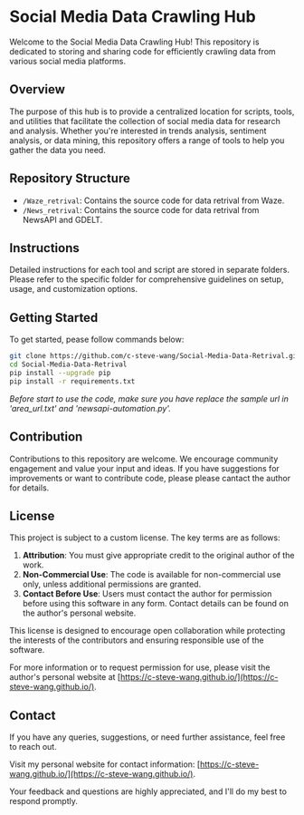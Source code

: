 # Social Media Data Crawling Hub

Welcome to the Social Media Data Crawling Hub! This repository is dedicated to storing and sharing code for efficiently crawling data from various social media platforms.

## Overview

The purpose of this hub is to provide a centralized location for scripts, tools, and utilities that facilitate the collection of social media data for research and analysis. Whether you're interested in trends analysis, sentiment analysis, or data mining, this repository offers a range of tools to help you gather the data you need.

## Repository Structure

- `/Waze_retrival`: Contains the source code for data retrival from Waze.
- `/News_retrival`: Contains the source code for data retrival from NewsAPI and GDELT.


## Instructions

Detailed instructions for each tool and script are stored in separate folders. Please refer to the specific folder for comprehensive guidelines on setup, usage, and customization options.

## Getting Started

To get started, pease follow commands below:

```bash
git clone https://github.com/c-steve-wang/Social-Media-Data-Retrival.git
cd Social-Media-Data-Retrival
pip install --upgrade pip
pip install -r requirements.txt
```

*Before start to use the code, make sure you have replace the sample url in 'area_url.txt' and 'newsapi-automation.py'.*

## Contribution

Contributions to this repository are welcome. We encourage community engagement and value your input and ideas. If you have suggestions for improvements or want to contribute code, please  please cantact the author for details.

## License

This project is subject to a custom license. The key terms are as follows:

1. **Attribution**: You must give appropriate credit to the original author of the work.
2. **Non-Commercial Use**: The code is available for non-commercial use only, unless additional permissions are granted.
3. **Contact Before Use**: Users must contact the author for permission before using this software in any form. Contact details can be found on the author's personal website.

This license is designed to encourage open collaboration while protecting the interests of the contributors and ensuring responsible use of the software.

For more information or to request permission for use, please visit the author's personal website at [https://c-steve-wang.github.io/](https://c-steve-wang.github.io/).

## Contact

If you have any queries, suggestions, or need further assistance, feel free to reach out. 

Visit my personal website for contact information: [https://c-steve-wang.github.io/](https://c-steve-wang.github.io/).

Your feedback and questions are highly appreciated, and I'll do my best to respond promptly.



